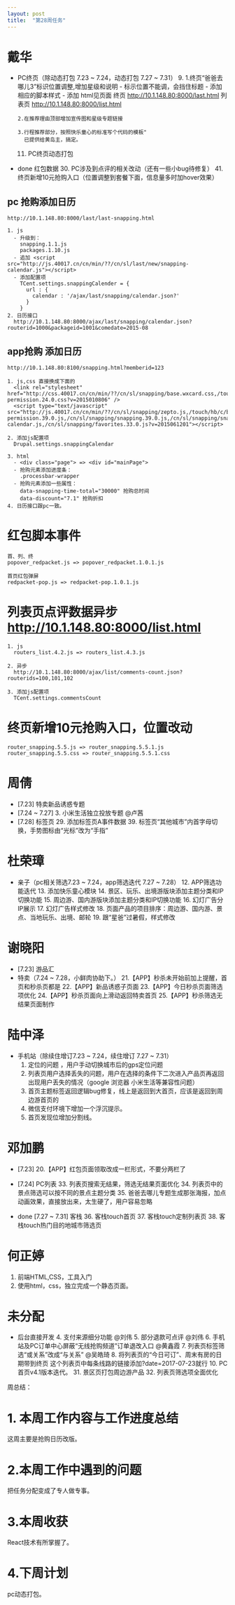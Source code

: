 ```yaml
---
layout: post
title:  "第28周任务"
---
```


# 戴华

  - PC终页（除动态打包 7.23 ~ 7.24，动态打包 7.27 ~ 7.31）
    9.  1.终页“爸爸去哪儿3”标识位置调整,增加星级和说明
          - 标示位置不能调，会挡住标题
          - 添加相应的脚本样式
            <link rel="stylesheet" href="http://css.40017.cn/cn/min/??/cn/sl/common/hotel_star.css" />
            <script type="text/javascript" src="http://js.40017.cn/cn/min/??/cn/sl/common/hotel_star.js"></script>
          - 添加 html见页面
            终页 http://10.1.148.80:8000/last.html
            列表页 http://10.1.148.80:8000/list.html

        2.在推荐理由顶部增加宣传图和星级专题链接

        3.行程推荐部分，按照快乐童心的标准写个代码的模板"
          已提供给黄岛主，搞定。

    11. PC终页动态打包

  - done
    红包数据
    30. PC涉及到点评的相关改动（还有一些小bug待修复）
    41. 终页新增10元抢购入口（位置调整到套餐下面，信息量多时加hover效果）

  ## pc 抢购添加日历
    http://10.1.148.80:8000/last/last-snapping.html

    1. js
      - 升级到：
        snapping.1.1.js
        packages.1.10.js
      - 追加 <script src="http://js.40017.cn/cn/min/??/cn/sl/last/new/snapping-calendar.js"></script>
      - 添加配置项
        TCent.settings.snappingCalender = {
          url : {
            calendar : '/ajax/last/snapping/calendar.json?'
          }
        }
    2. 日历接口
      http://10.1.148.80:8000/ajax/last/snapping/calendar.json?routerid=1000&packageid=1001&comedate=2015-08

  ## app抢购 添加日历
    http://10.1.148.80:8100/snapping.html?memberid=123

    1. js,css 直接换成下面的
      <link rel="stylesheet" href="http://css.40017.cn/cn/min/??/cn/sl/snapping/base.wxcard.css,/touch/public/tab/0.0.2/tab.css,/touch/public/slider/0.0.1/slider.css,/touch/public/dialog/0.0.1/dialog.css,/touch/public/page/0.0.1/page.css,/touch/public/calendar/0.0.3/calendar.css,/cn/sl/snapping/snapping.34.0.css,/cn/sl/snapping/snapping-permission.24.0.css?v=2015010806" />
      <script type="text/javascript" src="http://js.40017.cn/cn/min/??/cn/sl/snapping/zepto.js,/touch/hb/c/bridge.1.1.0.js,/touch/public/tab/0.0.2/tab.js,/touch/public/slider/0.0.1/slider.js,/touch/public/dialog/0.0.1/dialog.js,/touch/public/page/0.0.1/page.js,/touch/public/calendar/0.0.3/calendar.js,/cn/sl/snapping/drupal.common.24.0.js,/touch/app/pub/public/getClientInfo.2.0.1.js,/cn/sl/snapping/snapping-permission.39.0.js,/cn/sl/snapping/snapping.39.0.js,/cn/sl/snapping/snapping-calendar.js,/cn/sl/snapping/favorites.33.0.js?v=2015061201"></script>

    2. 添加js配置项
      Drupal.settings.snappingCalendar

    3. html
      - <div class="page"> => <div id="mainPage">
      - 抢购元素添加进度条：
        .processbar-wrapper
      - 抢购元素添加一些属性：
        data-snapping-time-total="30000" 抢购总时间
        data-discount="7.1" 抢购折扣
    4. 日历接口跟pc一致。

  # 红包脚本事件

    首、列、终
    popover_redpacket.js => popover_redpacket.1.0.1.js

    首页红包弹屏
    redpacket-pop.js => redpacket-pop.1.0.1.js


  # 列表页点评数据异步 http://10.1.148.80:8000/list.html

    1. js
      routers_list.4.2.js => routers_list.4.3.js

    2. 异步
      http://10.1.148.80:8000/ajax/list/comments-count.json?routerids=100,101,102

    3. 添加js配置项
      TCent.settings.commentsCount

  #  终页新增10元抢购入口，位置改动

    router_snapping.5.5.js => router_snapping.5.5.1.js
    router_snapping.5.5.css => router_snapping.5.5.1.css

# 周倩

  - [7.23] 特卖新品诱惑专题
  - [7.24 ~ 7.27] 3. 小米生活独立投放专题 @卢茜
  - [7.28] 标签页
    29. 添加标签页A事件数据
    39. 标签页“其他城市”内首字母切换，手势图标由“光标”改为“手指”

# 杜荣璋

  - 亲子（pc相关筛选7.23 ~ 7.24，app筛选迭代 7.27 ~ 7.28）
    12. APP筛选功能迭代
    13. 添加快乐童心模块
    14. 景区、玩乐、出境游版块添加主题分类和IP切换功能
    15. 周边游、国内游版块添加主题分类和IP切换功能
    16. 幻灯广告分IP展示
    17. 幻灯广告样式修改
    18. 页面产品的项目排序：周边游、国内游、景点、当地玩乐、出境、邮轮
    19. 跟“星爸”过暑假，样式修改

# 谢晓阳

  - [7.23] 游品汇
  - 特卖（7.24 ~ 7.28，小鲜肉协助下。）
    21.【APP】秒杀未开始前加上提醒，首页和秒杀页都是
    22.【APP】新品诱惑子页面
    23.【APP】今日秒杀页面筛选项优化
    24.【APP】秒杀页面向上滑动返回特卖首页
    25.【APP】秒杀筛选无结果页面制作

# 陆中泽

  - 手机站（除续住增订7.23 ~ 7.24，续住增订 7.27 ~ 7.31）
    1. 定位的问题 ，用户手动切换城市后的gps定位问题
    2. 列表页用户选择丢失的问题，用户在选择的条件下二次进入产品页再返回出现用户丢失的情况（google 浏览器 小米生活等兼容性问题）
    26. 首页主题标签返回逻辑bug修复，线上是返回到大首页，应该是返回到周边游首页的
    27. 微信支付环境下增加一个浮沉提示。
    28. 首页发现位增加分割线。

# 邓加鹏

  - [7.23] 20.【APP】红包页面领取改成一栏形式，不要分两栏了

  - [7.24] PC列表
    33. 列表页搜索无结果，筛选无结果页面优化
    34. 列表页中的景点筛选可以按不同的景点主题分类
    35. 爸爸去哪儿专题生成那张海报，加点动画效果，直接放出来，太生硬了，用户容易忽略

  - done [7.27 ~ 7.31] 客栈
    36. 客栈touch首页
    37. 客栈touch定制列表页
    38. 客栈touch热门目的地城市筛选页


# 何正婷

  1. 前端HTML,CSS，工具入门
  2. 使用html，css，独立完成一个静态页面。


# 未分配
  - 后台直接开发
    4. 支付来源细分功能 @刘伟
    5. 部分退款可点评 @刘伟
    6. 手机站及PC订单中心屏蔽“无线抢购频道”订单退改入口 @黄鑫霞
    7. 列表页标签筛选“或关系”改成“与关系” @吴皓琦
    8. 将列表页的“今日可订”、周末有房的日期带到终页
       这个列表页中每条线路的链接添加?date=2017-07-23就行
    10. PC首页v4.1版本迭代。
    31. 景区页打包周边游产品
    32. 列表页筛选项全面优化



周总结：

# 1. 本周工作内容与工作进度总结

这周主要是抢购日历改版。

# 2.本周工作中遇到的问题

把任务分配变成了专人做专事。

# 3.本周收获

React技术有所掌握了。

# 4.下周计划

pc动态打包。